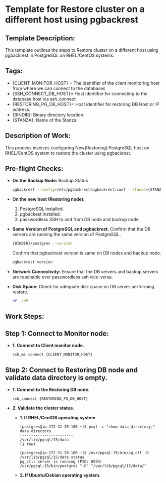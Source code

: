 # Template for Restore cluster on a different host using pgbackrest

## Template Description: ##
This template outlines the steps to Restore cluster on a different host using pgbackrest in PostgreSQL on RHEL/CentOS systems.

## Tags: ##
- {CLIENT_MONITOR_HOST} = The identifier of the client monitoring host from where we can connect to the databases
- {SSH_CONNECT_DB_HOST}= Host identifier for connecting to the database host via ssh_connect
- {RESTORING_PG_DB_HOST}= Host identifier for restoring DB Host or IP address.
- {BINDIR}: Binary directory location.
- {STANZA}: Name of the Stanza.

## Description of Work: ##

This process involves configuring New(Restoring) PostgreSQL host on RHEL/CentOS system to restore the cluster using pgbackrest.

## Pre-flight Checks: ##

- **On the Backup Node:**
  Backup Status
  ```bash
  pgbackrest --config=/etc/pgbackrest/pgbackrest.conf --stanza={STANZA} --log-level-console=detail info
  ```

- **On the new host (Restoring node):**
  1. PostgreSQL installed.
  2. pgbackest installed.
  3. passwordless SSH to and from DB node and backup node.

- **Same Version of PostgreSQL and pgbackrest:**
  Confirm that the DB servers are running the same version of PostgreSQL.
  ```bash
  {BINDIR}/postgres --version
  ```
  Confirm that pgbackrest version is same on DB nodes and backup node.
  ```bash
  pgbackrest version
  ```

- **Network Connectivity:**
  Ensure that the DB servers and backup servers are reachable over passwordless ssh vice-versa.

- **Disk Space:**
  Check for adequate disk space on DB server performing restore.
  ```bash
  df -khP
  ```


## Work Steps: ##

## Step 1: Connect to Monitor node: ##

- **1. Connect to Client monitor node.**
  ```
  ssh_ms connect {CLIENT_MONITOR_HOST}
  ```

## Step 2: Connect to Restoring DB node and validate data directory is empty. ##

- **1. Connect to the Restoring DB node.**
  ```
  ssh_connect {RESTORING_PG_DB_HOST}
  ```

- **2. Validate the cluster status.**
  
  - **1. If RHEL/CentOS operating system.**
    ```
    [postgres@ip-172-31-20-100 ~]$ psql -c "show data_directory;"
    data_directory     
    ------------------------
    /var/lib/pgsql/15/data
    (1 row)
    ```
    ```
    [postgres@ip-172-31-20-100 ~]$ /usr/pgsql-15/bin/pg_ctl -D /var/lib/pgsql/15/data status
    pg_ctl: server is running (PID: 8593)
    /usr/pgsql-15/bin/postgres "-D" "/var/lib/pgsql/15/data/"
    ```
  - **2. If Ubuntu/Debian operating system.**
